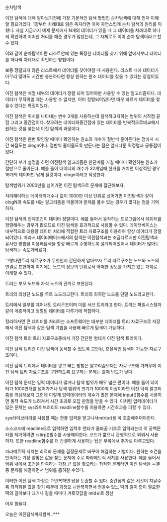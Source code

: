 순차탐색 

이진 탐색에 대해 알아보기전에 가장 기본적인 탐색 방법인 순차탐색에 대해 먼저 이해할 필요가있다. 1장부터 차례대로 읽은 독자라면 이미 자연스럽게 순차 탐색의 원리를 익혔다. 사실 지금까지 예제 문제에서 N개의 데이터가 있을 때 그 데이터를 차례대로 하나씩 확인하여 어떠한 처리를 해준 경우가 많았는데, 그 자체로도 이미 순차 탐색이라고 할 수 있다. 

이와 같이 순차탐색이란 리스트안에 있는 특정한 데이터를 찾기 위해 앞에서부터 데이터를 하나씩 차례대로 확인하는 방법이다.


보통 정렬되지 않은 리스트에서 데이터를 찾아야할 때 사용한다. 리스트 내에 데이터가 아무리 많아도 시간만 충분하다면 항상 원하는 원소 데이터를 찾을 수 있다는 장점이있다.

이진 탐색은 배열 내부의 데이터가 정렬 되어 있어야만 사용할 수 있는 알고리즘이다. 데이터가 무작위일 때는 사용할 수 없지만, 이미 정렬되어있다면 매우 빠르게 데이터를 찾을수 있다는 특징이있다. 

이진 탐색은 위치를 나타내는 변수 3개를 사용하는데 탐색하고자하는 범위의 시작점 끝점 그리고 중간점이다. 찾으려는 데이터와중간점에 있는 데이터를 반복적으로비교해서 원하는 것을 찾는데 이진 탐색의 과정이다.


이진 탐색은 한번 확인할 때마다 확인하는 원소의 개수가 절반씩 줄어든다는 점에서 시간 복잡도는 ologn이다. 절반씩 줄어들도록 만든다는 점은 앞서다룬 퀵정렬과 공통점이있다.


간단히 부가 설명을 하면 이진탐색 알고리즘은 한단계를 거칠 때마다 확인하는 원소가 절반으로 줄어든다. 예를 들어 데이터의 개수가 32개일때 한개를 거치면 이상적인 경우 16개의 데이터만 남게 될것이다.  ologn이라고 작성한다.


탐색범위가 2000만을 넘어가면 이진 탐색으로 문제에 접근해보자.

처리해야하는 데이터의개수나 값이 1000만 이상 단위로 넘어가면 이진탐색과 같이 ologN의 속도를 내는 알고리즘을 떠올려야 문제를 풀수 있는 경우가 많다는 점을 기억하자.


이진 탐색의 전제조건이 데이터 정렬이다. 예를 들어서 동작하는 프로그램에서 데이터를 정렬해두는 경우가 많으므로 이진 탐색을 효과적으로 사용할 수 있다.  데이터베이스는 내부적으로 대용량 데이터 처리에 적합한 트리 자료구조를 이용하여 항상 데이터가 정렬되어있다. 따라서 데이터베이스에서의 탐색은 이진탐색과는 조금다르지만 이진탐색과 유사한 방법을 이용해탐색을 항상 빠르게 수행하도록 설계되어있어서 데이터가 많아도 탐색하는 속도가빠르다.


그렇다면트리 자료구조가 무엇인지 간단하게 알아보자 트리 자료구조는 노드와 노드의 연결로 표현하며 여기에는 노드의 정보의 단위로서 어떠한 정보를 가지고 있는 개체로 이해할 수 있다. 



트리는 부모 노드와 자식 노드의 관계로 표현된다.

트리의 최상단 노드를 루트 노드라고한다.
트리의 최하단 노드를 단말 노드라고한다.

트리에서 일부를 떼어내도 트리구조이며 이를 서브 트리라고 한다.
트리는 파일시스템과 같이 계층적이고 정렬된 데이터를 다루기에 적합하다.


정리하자면 큰 데이터를 처리하는 소프트웨어는 대부분 데이터를 트리 자료구조로 저장해서 이진 탐색과 같은 탐색 기법을 사용해 빠르게 탐색이 가능하다.




이진 탐색 트리 트리 자료구조중에서 가장 간단한 형태가 이진 탐색 트리이다.

이진 탐색 트리란 이진 탐색이 동작할 수 있도록 고안된, 효율적인 탐색이 가능한 자료구조이다. 

이진 탐색 트리에서 데이터를 넣고 빼는 방법은 알고리즘보다는 자료구조에 가까우며 이진 탐색 트리 자료구조를 구현하도록 요구하는 문제는 출제 빈도가 낮다.



이진 탐색 문제는 입력 데이터가 많거나 탐색 범위가 매우 넓은 편이다. 예를 들어 데이터가 1000만개를 넘어가거나 탐색 범위의 크기가 1000억 이상이라면 이진 탁색 알고리즘을 의심해보자 그런데 이렇게 입력데이터의 개수가 많은 문제에 input()함수를 사용하면 동작 속도가 느려져서 시간 초과로 오답 판정을 받을 수 있다. 이처럼 입력데이터가 많은 문제는 sys라이브러리의 readline함수를 이용하면 시간초과를 피할 수 있다.

sys라이브러리를 사용할 때는 한줄 입력을 받고나서rstrip()을 꼭 호출해주어야한다.

소스코드에 readline으로 입력하면 입력후 엔터가 줄바꿈 기호로 입력되는데 이 공백문자를 제거하려면 rstirp()함수를 사용해야한다. 코드가 짧으니 관행적으로 외워서 사용하자. 또한 readline함수를 더 간결하게 사용하는 팁은 부록에서 추가로 다루고있다.



파라메트릭 서치는 최적화 문제를 결정문제로 바꾸어 해결하는 기법이다. 원하는 조건을 만족하는 가장 알맞은 값을 찾는 문제에 주로 파라메트릭 서치를 사용한다. 예를 들어서 범위 내에서 조건을 만족하는 가장 큰 값을 찾으라는 최적화 문제라면 이진 탐색을 ㅗ결중 문제를 해결하면서 범위를 좁혀갈 수있다.

이러한 이진 탐색 과정으 ㄹ반복하면 답을 도출할 수 있다. 중간점의 값은 시간이 지날수록 최적화된 값을 찾기 때문에 과정으 ㄹ반복하면서 얻을수 있느 떡의 길이 합이 필요한 떡의 길이보다 크거나 같을 때마다 겨로갓값을 midㄹ로 갱신


어우 힘들다.

오늘은 이진탐색까지할께..***
